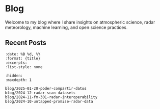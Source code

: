 # Blog

Welcome to my blog where I share insights on atmospheric science, radar meteorology, machine learning, and open science practices.

## Recent Posts

```{postlist} 10
:date: %B %d, %Y
:format: {title}
:excerpts:
:list-style: none
```

```{toctree}
:hidden:
:maxdepth: 1

blog/2025-01-20-poder-compartir-datos
blog/2024-12-radar-scan-datasets
blog/2024-11-fm-301-radar-interoperability
blog/2024-10-untapped-promise-radar-data
```

